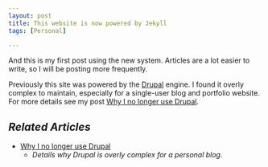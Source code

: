 ```yaml
---
layout: post
title: This website is now powered by Jekyll
tags: [Personal]

---
```

And this is my first post using the new system. Articles are a lot easier to
write, so I will be posting more frequently.

Previously this site was powered by the [Drupal] engine. I found it overly
complex to maintain, especially for a single-user blog and portfolio website.
For more details see my post [Why I no longer use Drupal].

## *Related Articles*

* [Why I no longer use Drupal]
    * *Details why Drupal is overly complex for a personal blog.*

[Drupal]: http://drupal.org
[Why I no longer use Drupal]: /articles/2012/12/16/why-i-no-longer-use-drupal/